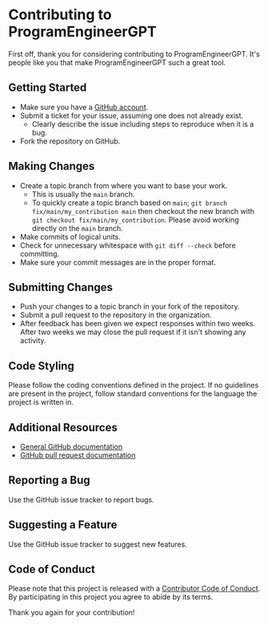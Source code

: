 # Contributing to ProgramEngineerGPT

First off, thank you for considering contributing to ProgramEngineerGPT. It's people like you that make ProgramEngineerGPT such a great tool.

## Getting Started

* Make sure you have a [GitHub account](https://github.com/signup/free).
* Submit a ticket for your issue, assuming one does not already exist.
  * Clearly describe the issue including steps to reproduce when it is a bug.
* Fork the repository on GitHub.

## Making Changes

* Create a topic branch from where you want to base your work.
  * This is usually the `main` branch.
  * To quickly create a topic branch based on `main`; `git branch fix/main/my_contribution main` then checkout the new branch with `git checkout fix/main/my_contribution`. Please avoid working directly on the `main` branch.
* Make commits of logical units.
* Check for unnecessary whitespace with `git diff --check` before committing.
* Make sure your commit messages are in the proper format.

## Submitting Changes

* Push your changes to a topic branch in your fork of the repository.
* Submit a pull request to the repository in the organization.
* After feedback has been given we expect responses within two weeks. After two weeks we may close the pull request if it isn't showing any activity.

## Code Styling

Please follow the coding conventions defined in the project. If no guidelines are present in the project, follow standard conventions for the language the project is written in.

## Additional Resources

* [General GitHub documentation](http://help.github.com/)
* [GitHub pull request documentation](https://help.github.com/send-pull-requests/)

## Reporting a Bug

Use the GitHub issue tracker to report bugs.

## Suggesting a Feature

Use the GitHub issue tracker to suggest new features.

## Code of Conduct

Please note that this project is released with a [Contributor Code of Conduct](https://www.contributor-covenant.org/version/1/4/code-of-conduct/). By participating in this project you agree to abide by its terms.

Thank you again for your contribution!
